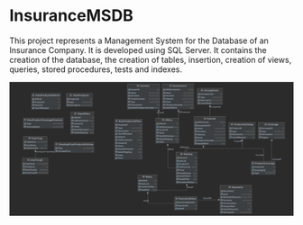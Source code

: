# InsuranceMSDB

This project represents a Management System for the Database of an Insurance Company. It is developed using SQL Server. 
It contains the creation of the database, the creation of tables, insertion, creation of views, queries, stored procedures, tests and indexes.

![](https://github.com/AndreeaPloscar/InsuranceMSDB/blob/main/Screen%20Shot%202022-03-30%20at%208.23.46%20PM.png)
